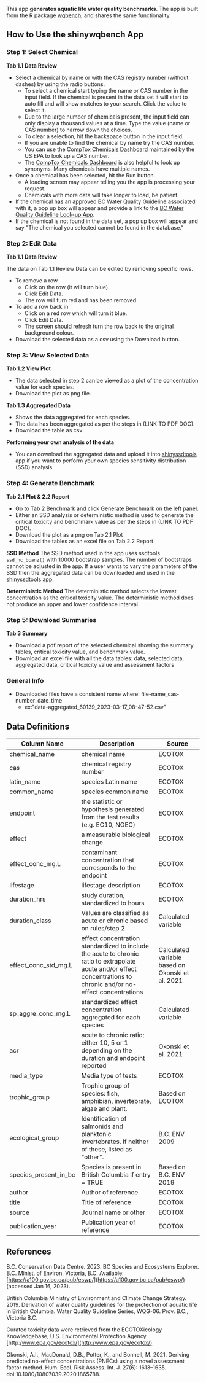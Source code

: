 <!---
# Copyright 2023 Province of British Columbia
# 
# Licensed under the Apache License, Version 2.0 (the "License");
# you may not use this file except in compliance with the License.
# You may obtain a copy of the License at 
# 
# http://www.apache.org/licenses/LICENSE-2.0
# 
# Unless required by applicable law or agreed to in writing, software
# distributed under the License is distributed on an "AS IS" BASIS,
# WITHOUT WARRANTIES OR CONDITIONS OF ANY KIND, either express or implied.
# See the License for the specific language governing permissions and
# limitations under the License.
-->


This app **generates aquatic life water quality benchmarks**. 
The app is built from the R package [wqbench](https://github.com/bcgov/wqbench), and shares the same functionality.

## How to Use the shinywqbench App

### Step 1: Select Chemical

**Tab 1.1 Data Review**

- Select a chemical by name or with the CAS registry number (without dashes) by using the radio buttons. 
  - To select a chemical start typing the name or CAS number in the input field. If the chemical is present in the data set it will start to auto fill and will show matches to your search. Click the value to select it.
  - Due to the large number of chemicals present, the input field can only display a thousand values at a time. Type the value (name or CAS number) to narrow down the choices.
  - To clear a selection, hit the backspace button in the input field. 
  - If you are unable to find the chemical by name try the CAS number.
  - You can use the [CompTox Chemicals Dashboard](https://comptox.epa.gov/dashboard/) maintained by the US EPA to look up a CAS number.
  - The [CompTox Chemicals Dashboard](https://comptox.epa.gov/dashboard/) is also helpful to look up synonyms. Many chemicals have multiple names.
- Once a chemical has been selected, hit the Run button.
  - A loading screen may appear telling you the app is processing your request.
  - Chemicals with more data will take longer to load, be patient.
- If the chemical has an approved BC Water Quality Guideline associated with it, a pop up box will appear and provide a link to the [BC Water Quality Guideline Look-up App](https://www2.gov.bc.ca/gov/content/environment/air-land-water/water/water-quality/water-quality-guidelines/approved-water-quality-guidelines).
- If the chemical is not found in the data set, a pop up box will appear and say "The chemical you selected cannot be found in the database."

### Step 2: Edit Data 

**Tab 1.1 Data Review**

The data on Tab 1.1 Review Data can be edited by removing specific rows.

- To remove a row
  - Click on the row (it will turn blue).
  - Click Edit Data.
  - The row will turn red and has been removed.
- To add a row back in
  - Click on a red row which will turn it blue.
  - Click Edit Data.
  - The screen should refresh turn the row back to the original background colour.
- Download the selected data as a csv using the Download button.
  
### Step 3: View Selected Data 

**Tab 1.2 View Plot** 

- The data selected in step 2 can be viewed as a plot of the concentration value for each species.
- Download the plot as png file.

**Tab 1.3 Aggregated Data**

- Shows the data aggregated for each species.
- The data has been aggregated as per the steps in (LINK TO PDF DOC).
- Download the table as csv.

**Performing your own analysis of the data**

- You can download the aggregated data and upload it into [shinyssdtools](https://bcgov.github.io/shinyssdtools/) app if you want to perform your own species sensitivity distribution (SSD) analysis.

### Step 4: Generate Benchmark

**Tab 2.1 Plot & 2.2 Report**
- Go to Tab 2 Benchmark and click Generate Benchmark on the left panel.
- Either an SSD analysis or deterministic method is used to generate the critical toxicity and benchmark value as per the steps in (LINK TO PDF DOC).
- Download the plot as a png on Tab 2.1 Plot
- Download the tables as an excel file on Tab 2.2 Report

**SSD Method**
The SSD method used in the app uses ssdtools `ssd_hc_bcanz()` with 10000 bootstrap samples. 
The number of bootstraps cannot be adjusted in the app.
If a user wants to vary the parameters of the SSD then the aggregated data can be downloaded and used in the [shinyssdtools](https://bcgov.github.io/shinyssdtools/) app.

**Deterministic Method**
The deterministic method selects the lowest concentration as the critical toxicity value.
The deterministic method does not produce an upper and lower confidence interval.

### Step 5: Download Summaries

**Tab 3 Summary**

- Download a pdf report of the selected chemical showing the summary tables, 
critical toxicity value, and benchmark value. 
- Download an excel file with all the data tables: data, selected data, aggregated data, critical toxicity value and assessment factors 

### General Info

- Downloaded files have a consistent name where: file-name_cas-number_date_time
  - ex:"data-aggregated_60139_2023-03-17_08-47-52.csv"

## Data Definitions

<div class="about-table" markdown="1">

| Column Name | Description | Source |
| ----------- | ----------- | ------ |
| chemical_name | chemical name | ECOTOX |
| cas | chemical registry number | ECOTOX |
| latin_name | species Latin name | ECOTOX |
| common_name | species common name | ECOTOX |
| endpoint | the statistic or hypothesis generated from the test results (e.g. EC10, NOEC)  | ECOTOX |
| effect | a measurable biological change | ECOTOX |
| effect_conc_mg.L | contaminant concentration that corresponds to the endpoint| ECOTOX |
| lifestage | lifestage description | ECOTOX |
| duration_hrs | study duration, standardized to hours | ECOTOX |
| duration_class | Values are classified as acute or chronic based on rules/step 2 | Calculated variable |
| effect_conc_std_mg.L | effect concentration standardized to include the acute to chronic ratio to extrapolate acute and/or effect concentrations to chronic and/or no-effect concentrations | Calculated variable based on Okonski et al. 2021  |
| sp_aggre_conc_mg.L | standardized effect concentration aggregated for each species | Calculated variable |
| acr | acute to chronic ratio; either 10, 5 or 1 depending on the duration and endpoint reported | Okonski et al. 2021 |
| media_type | Media type of tests | ECOTOX |
| trophic_group | Trophic group of species: fish, amphibian, invertebrate, algae and plant. | Based on ECOTOX |
| ecological_group | Identification of salmonids and planktonic invertebrates.  If neither of these, listed as "other". | B.C. ENV 2009 |
| species_present_in_bc | Species is present in British Columbia if entry = TRUE | Based on B.C. ENV 2019 |
| author | Author of reference | ECOTOX |
| title | Title of reference | ECOTOX |
| source | Journal name or other | ECOTOX |
| publication_year | Publication year of reference | ECOTOX |

</div>

## References

B.C. Conservation Data Centre. 2023. BC Species and Ecosystems Explorer. 
B.C. Minist. of Environ. Victoria, B.C. Available: 
[https://a100.gov.bc.ca/pub/eswp/](https://a100.gov.bc.ca/pub/eswp/) 
(accessed Jan 16, 2023).

British Columbia Ministry of Environment and Climate Change Strategy. 2019. Derivation of water quality guidelines for the protection of aquatic life in British Columbia. Water Quality Guideline Series, WQG-06. Prov. B.C., Victoria B.C.

Curated toxicity data were retrieved from the ECOTOXicology Knowledgebase, U.S. Environmental Protection Agency.
[http:/www.epa.gov/ecotox/](http:/www.epa.gov/ecotox/)

Okonski, A.I., MacDonald, D.B., Potter, K., and Bonnell, M. 2021. Deriving predicted no-effect concentrations (PNECs) using a novel assessment factor method. Hum. Ecol. Risk Assess. Int. J. 27(6): 1613–1635. doi:10.1080/10807039.2020.1865788.

